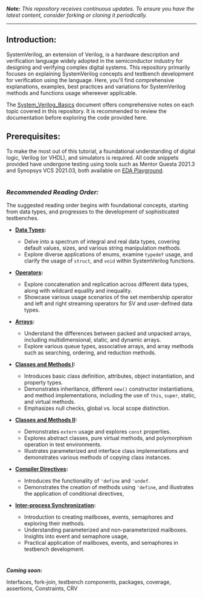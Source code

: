 ***Note:*** *This repository receives continuous updates. To ensure you have the latest content, consider forking or cloning it periodically.*

---

## Introduction:
SystemVerilog, an extension of Verilog, is a hardware description and verification language widely adopted in the semiconductor industry for designing and verifying complex digital systems. This repository primarily focuses on explaining SystemVerilog concepts and testbench development for verification using the language. Here, you'll find comprehensive explanations, examples, best practices and variations for SystemVerilog methods and functions usage whereever applicable. 

The [System_Verilog_Basics](System_Verilog_Basics.pdf) document offers comprehensive notes on each topic covered in this repository. It is recommended to review the documentation before exploring the code provided here.

## Prerequisites:
To make the most out of this tutorial, a foundational understanding of digital logic, Verilog (or VHDL), and simulators is required. All code snippets provided have undergone testing using tools such as Mentor Questa 2021.3 and Synopsys VCS 2021.03, both available on [EDA Playground](https://www.edaplayground.com/).

# 

### *Recommended Reading Order:*
The suggested reading order begins with foundational concepts, starting from data types, and progresses to the development of sophisticated testbenches.

- **[Data Types](Data%20Types):**
  - Delve into a spectrum of integral and real data types, covering default values, sizes, and various string manipulation methods.
  - Explore diverse applications of enums, examine `typedef` usage, and clarify the usage of `struct`, and `void` within SystemVerilog functions.

- **[Operators](Operators):**
  - Explore concatenation and replication across different data types, along with wildcard equality and inequality.
  - Showcase various usage scenarios of the set membership operator and left and right streaming operators for SV and user-defined data types.

- **[Arrays](Arrays):**
  - Understand the differences between packed and unpacked arrays, including multidimensional, static, and dynamic arrays.
  - Explore various queue types, associative arrays, and array methods such as searching, ordering, and reduction methods.
 
- **[Classes and Methods I](Classes%20and%20Methods%20I):**
  - Introduces basic class definition, attributes, object instantiation, and property types.
  - Demonstrates inheritance, different `new()` constructor instantiations, and method implementations, including the use of `this`, `super`, static, and virtual methods.
  - Emphasizes null checks, global vs. local scope distinction.
 
- **[Classes and Methods II](Classes%20and%20Methods%20II):**
  - Demonstrates `extern` usage and explores `const` properties.
  - Explores abstract classes, pure virtual methods, and polymorphism operation in test environments.
  - Illustrates parameterized and interface class implementations and demonstrates various methods of copying class instances.
 
- **[Compiler Directives](Compiler%20Directives):**
  - Introduces the functionality of `'define` and `'undef`.
  - Demonstrates the creation of methods using `'define`, and illustrates the application of conditional directives,

- **[Inter-process Synchronization](Inter-process%20Synchronization):**
  - Introduction to creating mailboxes, events, semaphores and  exploring their methods.
  - Understanding parameterized and non-parameterized mailboxes. Insights into event and semaphore usage,
  - Practical application of mailboxes, events, and semaphores in testbench development.

#


***Coming soon:***

Interfaces, fork-join, testbench components, packages, coverage, assertions, Constraints, CRV
